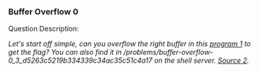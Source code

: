 ### Buffer Overflow 0

Question Description:

*Let's start off simple, can you overflow the right buffer in this [program 1](https://github.com/Eunseo-Lee/Computer-Journey/blob/master/CTF%20Writeup/2018/PicoCTF%202018/Binary%20Exploitation/Buffer%20Overflow%200/Attachments/vuln)  to get the flag?
You can also find it in /problems/buffer-overflow-0_3_d5263c5219b334339c34ac35c51c4a17 on the shell server. [Source 2](https://github.com/Eunseo-Lee/Computer-Journey/blob/master/CTF%20Writeup/2018/PicoCTF%202018/Binary%20Exploitation/Buffer%20Overflow%200/Attachments/vuln.c).*

